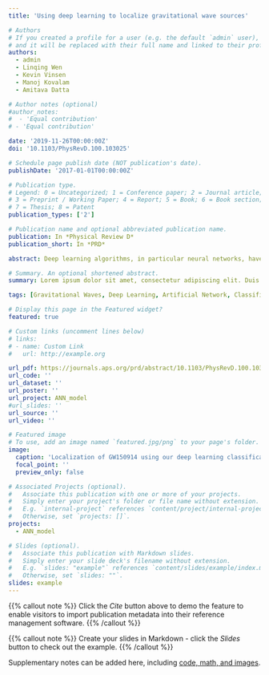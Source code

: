 ```yaml
---
title: 'Using deep learning to localize gravitational wave sources'

# Authors
# If you created a profile for a user (e.g. the default `admin` user), write the username (folder name) here
# and it will be replaced with their full name and linked to their profile.
authors:
  - admin
  - Linqing Wen
  - Kevin Vinsen
  - Manoj Kovalam
  - Amitava Datta

# Author notes (optional)
#author_notes:
#  - 'Equal contribution'
# - 'Equal contribution'

date: '2019-11-26T00:00:00Z'
doi: '10.1103/PhysRevD.100.103025'

# Schedule page publish date (NOT publication's date).
publishDate: '2017-01-01T00:00:00Z'

# Publication type.
# Legend: 0 = Uncategorized; 1 = Conference paper; 2 = Journal article;
# 3 = Preprint / Working Paper; 4 = Report; 5 = Book; 6 = Book section;
# 7 = Thesis; 8 = Patent
publication_types: ['2']

# Publication name and optional abbreviated publication name.
publication: In *Physical Review D*
publication_short: In *PRD*

abstract: Deep learning algorithms, in particular neural networks, have been steadily gaining popularity among the gravitational wave community for the last few years. The reliability and accuracy of deep learning approaches in gravitational wave detection, parameter estimation, and glitch classification have already been proved and verified by several groups in recent years. In this paper, we report on the construction of the deep artificial neural network (ANN) to localize simulated gravitational wave signals in the sky with high accuracy. We have modeled the sky as a sphere and have considered cases in which the sphere is divided into 18, 50, 128, 1024, 2048, and 4096 sectors. The sky direction of the gravitational wave source is estimated by classifying the signal into one of these sectors based on its right ascension and declination values for each of these cases. To do this, we have injected simulated binary black hole gravitational wave signals of component masses sampled uniformly between 30 and 80 solar masses into Gaussian noise and used the whitened strain values to obtain the input features for training our ANN. We input features such as the delays in arrival times, phase differences, and amplitude ratios at each of the three detectors Hanford, Livingston, and Virgo, from the raw time-domain strain values as well as from analytical versions of these signals, obtained through Hilbert transformation. We show that our model is able to classify gravitational wave samples, not used in the training process, into their correct sectors with very high accuracy (greater than 90%) for coarse angular resolution using 18, 50, and 128 sectors. We also test our localization on test samples with injection parameters of the published LIGO binary black hole merger events GW150914, GW170818, and GW170823 for 1024, 2048, and 4096 sectors and compare the result with that from BAYESTAR and parameter estimation. In addition, we report that the time taken by our model to localize one gravitational wave signal is around 0.018 s on 14 Intel Xeon CPU cores.

# Summary. An optional shortened abstract.
summary: Lorem ipsum dolor sit amet, consectetur adipiscing elit. Duis posuere tellus ac convallis placerat. Proin tincidunt magna sed ex sollicitudin condimentum.

tags: [Gravitational Waves, Deep Learning, Artificial Network, Classification] 

# Display this page in the Featured widget?
featured: true

# Custom links (uncomment lines below)
# links:
# - name: Custom Link
#   url: http://example.org

url_pdf: https://journals.aps.org/prd/abstract/10.1103/PhysRevD.100.103025
url_code: ''
url_dataset: ''
url_poster: ''
url_project: ANN_model
#url_slides: ''
url_source: ''
url_video: ''

# Featured image
# To use, add an image named `featured.jpg/png` to your page's folder.
image:
  caption: 'Localization of GW150914 using our deep learning classification model'
  focal_point: ''
  preview_only: false

# Associated Projects (optional).
#   Associate this publication with one or more of your projects.
#   Simply enter your project's folder or file name without extension.
#   E.g. `internal-project` references `content/project/internal-project/index.md`.
#   Otherwise, set `projects: []`.
projects:
  - ANN_model

# Slides (optional).
#   Associate this publication with Markdown slides.
#   Simply enter your slide deck's filename without extension.
#   E.g. `slides: "example"` references `content/slides/example/index.md`.
#   Otherwise, set `slides: ""`.
slides: example
---
```


{{% callout note %}}
Click the _Cite_ button above to demo the feature to enable visitors to import publication metadata into their reference management software.
{{% /callout %}}

{{% callout note %}}
Create your slides in Markdown - click the _Slides_ button to check out the example.
{{% /callout %}}

Supplementary notes can be added here, including [code, math, and images](https://wowchemy.com/docs/writing-markdown-latex/).

